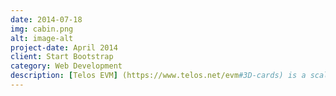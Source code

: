 ```yaml
---
date: 2014-07-18
img: cabin.png
alt: image-alt
project-date: April 2014
client: Start Bootstrap
category: Web Development
description: [Telos EVM] (https://www.telos.net/evm#3D-cards) is a scalable solution for Solidity based applications, built with the intent of revolutionizing the DeFi landscape. Unlike other scalable EVMs, Telos EVM is not just a fork of the original Go Ethereum code. It’s an entirely new EVM redesigned from the ground up to take full advantage of the power that Telos technology has to offer.
---
```


